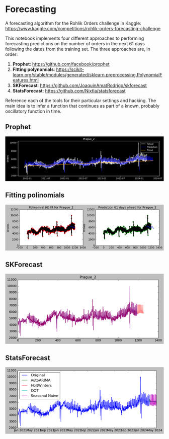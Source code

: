 # Forecasting
A forecasting algorithm for the Rohlik Orders challenge in Kaggle: https://www.kaggle.com/competitions/rohlik-orders-forecasting-challenge

This notebook implements four different approaches to performing forecasting predictions on the number of orders in the next 61 days following the dates from the training set. The three approaches are, in order:

1. **Prophet**: https://github.com/facebook/prophet
2. **Fitting polynomials**: https://scikit-learn.org/stable/modules/generated/sklearn.preprocessing.PolynomialFeatures.html
3. **SKForecast**: https://github.com/JoaquinAmatRodrigo/skforecast
4. **StatsForecast**: https://github.com/Nixtla/statsforecast

Reference each of the tools for their particular settings and hacking. The main idea is to infer a function that continues as part of a known, probably oscillatory function in time.

## Prophet

![](prague2_prophet.png "Prague_2 with Prophet")

## Fitting polinomials

![](prague2_poly.png "Prague_2 with a fitted polynomial")

## SKForecast

![](prague2_skforecast.png "Prague_2 with SKForecast")

## StatsForecast

![](prague2_statsforecast.png "Prague_2 with StatsForecast")
